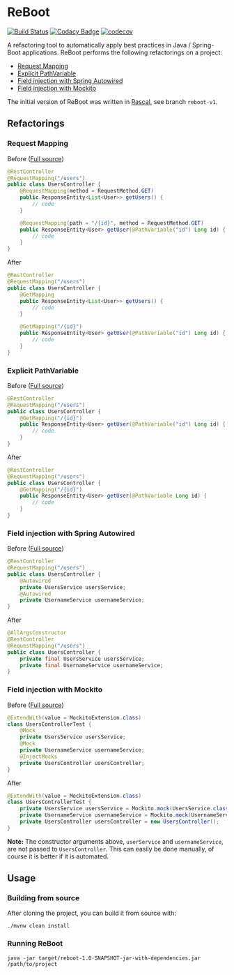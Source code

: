 # ReBoot

[![Build Status](https://travis-ci.org/thanus/reboot.svg?branch=master)](https://travis-ci.org/thanus/reboot)
[![Codacy Badge](https://api.codacy.com/project/badge/Grade/cd0621ed278f46ca9be376351aeec835)](https://www.codacy.com/manual/thanus/reboot?utm_source=github.com&amp;utm_medium=referral&amp;utm_content=thanus/reboot&amp;utm_campaign=Badge_Grade)
[![codecov](https://codecov.io/gh/thanus/reboot/branch/master/graph/badge.svg)](https://codecov.io/gh/thanus/reboot)

A refactoring tool to automatically apply best practices in Java / Spring-Boot applications.
ReBoot performs the following refactorings on a project:

*   [Request Mapping](#request-mapping)
*   [Explicit PathVariable](#explicit-pathvariable)
*   [Field injection with Spring Autowired](#field-injection-with-spring-autowired)
*   [Field injection with Mockito](#field-injection-with-mockito)

The initial version of ReBoot was written in [Rascal](https://www.rascal-mpl.org), see branch `reboot-v1`.

## Refactorings

### Request Mapping

Before ([Full source](examples/users/src/main/java/nl/thanus/demo/controllers/UsersController.java))

```java
@RestController
@RequestMapping("/users")
public class UsersController {
    @RequestMapping(method = RequestMethod.GET)
    public ResponseEntity<List<User>> getUsers() {
        // code
    }

    @RequestMapping(path = "/{id}", method = RequestMethod.GET)
    public ResponseEntity<User> getUser(@PathVariable("id") Long id) {
        // code
    }
}
```

After

```java
@RestController
@RequestMapping("/users")
public class UsersController {
    @GetMapping
    public ResponseEntity<List<User>> getUsers() {
        // code
    }

    @GetMapping("/{id}")
    public ResponseEntity<User> getUser(@PathVariable("id") Long id) {
        // code
    }
}
```

### Explicit PathVariable

Before ([Full source](examples/users/src/main/java/nl/thanus/demo/controllers/UsersController.java))

```java
@RestController
@RequestMapping("/users")
public class UsersController {
    @GetMapping("/{id}")
    public ResponseEntity<User> getUser(@PathVariable("id") Long id) {
        // code
    }
}
```

After

```java
@RestController
@RequestMapping("/users")
public class UsersController {
    @GetMapping("/{id}")
    public ResponseEntity<User> getUser(@PathVariable Long id) {
        // code
    }
}
```

### Field injection with Spring Autowired

Before ([Full source](examples/users/src/main/java/nl/thanus/demo/controllers/UsersController.java))

```java
@RestController
@RequestMapping("/users")
public class UsersController {
    @Autowired
    private UsersService usersService;
    @Autowired
    private UsernameService usernameService;
}
```

After

```java
@AllArgsConstructor
@RestController
@RequestMapping("/users")
public class UsersController {
    private final UsersService usersService;
    private final UsernameService usernameService;
}
```

### Field injection with Mockito

Before ([Full source](examples/users/src/test/java/nl/thanus/demo/controllers/UsersControllerTest.java))

```java
@ExtendWith(value = MockitoExtension.class)
class UsersControllerTest {
    @Mock
    private UsersService usersService;
    @Mock
    private UsernameService usernameService;
    @InjectMocks
    private UsersController usersController;
}
```

After

```java
@ExtendWith(value = MockitoExtension.class)
class UsersControllerTest {
    private UsersService usersService = Mockito.mock(UsersService.class);
    private UsernameService usernameService = Mockito.mock(UsernameService.class);
    private UsersController usersController = new UsersController();
}
```

**Note:** The constructor arguments above, `userService` and `usernameService`, are not passed to `UsersController`. 
This can easily be done manually, of course it is better if it is automated.

## Usage

### Building from source

After cloning the project, you can build it from source with:

```shell script
./mvnw clean install
```

### Running ReBoot

```shell script
java -jar target/reboot-1.0-SNAPSHOT-jar-with-dependencies.jar /path/to/project
```
